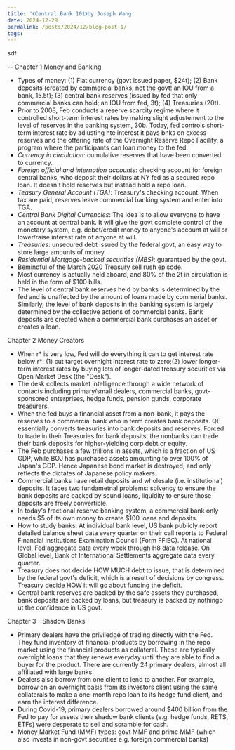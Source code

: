 ```yaml
---
title: '《Central Bank 101》by Joseph Wang'
date: 2024-12-28
permalink: /posts/2024/12/blog-post-1/
tags:
---
```


sdf

--
Chapter 1 Money and Banking
- Types of money: (1) Fiat currency (govt issued paper, $24t); (2) Bank deposits (created by commercial banks, not the govt! an IOU from a bank, 15.5t); (3) central bank reserves (issued by fed that only commercial banks can hold; an IOU from fed, 3t); (4) Treasuries (20t).
- Prior to 2008, Feb conducts a reserve scarcity regime where it controlled short-term interest rates by making slight adjustement to the level of reserves in the banking system, 30b. Today, fed controls short-term interest rate by adjusting hte interest it pays bnks on excess reserves and the offering rate of the Overnight Reserve Repo Facility, a program where the participants can loan money to the fed.
- *Currency in circulation*: cumulative reserves that have been converted to currency.
- *Foreign official and internation accounts*: checking account for foreign central banks, who deposit their dollars at NY fed as a secured repo loan. It doesn't hold reserves but instead hold a repo loan. 
- *Teasury General Account (TGA)*: Treasury's checking account. When tax are paid, reserves leave commercial banking system and enter into TGA.
- *Central Bank Digital Currencies*: The idea is to allow everyone to have an account at central bank. It will give the govt complete control of the monetary system, e.g. debet/credit money to anyone's account at will or lower/raise interest rate of anyone at will.
- *Treasuries*: unsecured debt issued by the federal govt, an easy way to store large amounts of money.
- *Residential Mortgage-backed securities (MBS)*: guaranteed by the govt.
- Bemindful of the March 2020 Treasury sell rush episode.
- Most currency is actually held aboard, and 80% of the 2t in circulation is held in the form of $100 bills.
- The level of central bank reserves held by banks is determined by the fed and is unaffected by the amount of loans made by commerial banks. Similarly, the level of bank deposits in the banking system is largely determined by the collective actions of commercial banks. Bank deposits are created when a commercial bank purchases an asset or creates a loan.

Chapter 2 Money Creators
- When r* is very low, Fed will do everything it can to get interest rate below r*: (1) cut target overnight interest rate to zero;(2) lower longer-term interest rates by buying lots of longer-dated treasury securities via Open Market Desk (the "Desk").
- The desk collects market intelligence through a wide network of contacts including primary/small dealers, commercial banks, govt-sponsored enterprises, hedge funds, pension gunds, corporate treasurers.
- When the fed buys a financial asset from a non-bank, it pays the reserves to a commercial bank who in term creates bank deposits. QE essentially converts treasuries into bank deposits and reserves. Forced to trade in their Treasuries for bank deposits, the nonbanks can trade their bank deposits for higher-yielding corp debt or equity.
- The Feb purchases a few trillions in assets, which is a fraction of US GDP, while BOJ has purchased assets amounting to over 100% of Japan's GDP. Hence Japanese bond market is destroyed, and only reflects the dictates of Japanese policy makers.
- Commercial banks have retail deposits and wholesale (i.e. institutional) deposits. It faces two fundametnal problems: solvency to ensure the bank deposits are backed by sound loans, liquidity to ensure those deposits are freely convertible.
- In today's fractional reserve banking system, a commercial bank only needs $5 of its own money to create $100 loans and deposits.
- How to study banks: At individual bank level, US bank publicly report detailed balance sheet data every quarter on their call reports to Federal Financial Institutions Examination Council (Form FFIEC). At national level, Fed aggregate data every week through H8 data release. On Global level, Bank of International Settlements aggregate data every quarter.
- Treasury does not decide HOW MUCH debt to issue, that is determined by the federal govt's deficit, which is a result of decisions by congress. Treasury decide HOW it will go about funding the deficit.
- Central bank reserves are backed by the safe assets they purchased, bank deposits are backed by loans, but treasury is backed by nothingb ut the confidence in US govt.

Chapter 3 - Shadow Banks
- Primary dealers have the priviledge of trading directly with the Fed. They fund inventory of financial products by borrowing in the repo market using the financial products as collateral. These are typically overnight loans that they renews everyday until they are able to find a buyer for the product. There are currently 24 primary dealers, almost all affiliated with large banks.
- Dealers also borrow from one client to lend to another. For example, borrow on an overnight basis from its investors client using the same collaterals to make a one-month repo loan to its hedge fund client, and earn the interest difference.
- During Covid-19, primary dealers borrowed around $400 billion from the Fed to pay for assets their shadow bank clients (e.g. hedge funds, RETS, ETFs) were desperate to sell and scramble for cash.
- Money Market Fund (MMF) types: govt MMF and prime MMF (which also invests in non-govt securities e.g. foreign commercial banks)



















